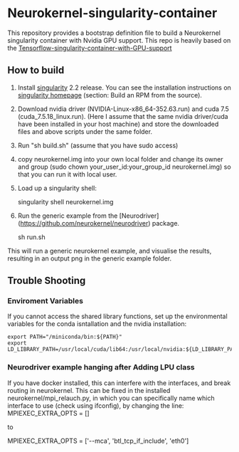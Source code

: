 # Neurokernel-singularity-container
This repository provides a bootstrap definition file to build a Neurokernel singularity container with Nvidia GPU support. This repo is heavily based on the [Tensorflow-singularity-container-with-GPU-support](https://github.com/jdongca2003/Tensorflow-singularity-container-with-GPU-support)

## How to build
 1. Install [singularity](http://singularity.lbl.gov/all-releases) 2.2 release. You can see the installation instructions on [singularity homepage](http://singularity.lbl.gov/install-linux) (section: Build an RPM from the source).
 2. Download nvidia driver (NVIDIA-Linux-x86_64-352.63.run) and cuda 7.5 (cuda_7.5.18_linux.run). (Here I assume that the same nvidia driver/cuda have been installed in your host machine) and store the downloaded files and above scripts under the same folder.

 3. Run "sh build.sh" (assume that you have sudo access) 

 5. copy neurokernel.img into your own local folder and change its owner and group (sudo chown your_user_id:your_group_id neurokernel.img) so that you can run it with local user.

 6. Load up a singularity shell:

    singularity shell neurokernel.img 
 
 7. Run the generic example from the [Neurodriver] (https://github.com/neurokernel/neurodriver) package.

    sh run.sh

This will run a generic neurokernel example, and visualise the results, resulting in an output png in the generic example folder. 

## Trouble Shooting

### Enviroment Variables

If you cannot access the shared library functions, set up the environmental variables for the conda isntallation and the nvidia installation:

    export PATH="/miniconda/bin:${PATH}"
    export LD_LIBRARY_PATH=/usr/local/cuda/lib64:/usr/local/nvidia:${LD_LIBRARY_PATH}

### Neurodriver example hanging after Adding LPU class

If you have docker installed, this can interfere with the interfaces, and break routing in neurokernel.
This can be fixed in the installed neurokernel/mpi_relauch.py, in which you can specifically name which interface to use (check using ifconfig), by changing the line:
MPIEXEC_EXTRA_OPTS = []

to

MPIEXEC_EXTRA_OPTS = ['--mca', 'btl_tcp_if_include', 'eth0'] 





